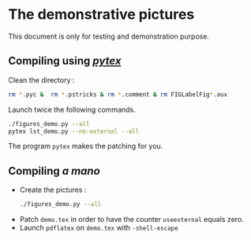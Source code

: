 # The demonstrative pictures

This document is only for testing and demonstration purpose. 

## Compiling using [*pytex*](https://github.com/LaurentClaessens/pytex)


Clean the directory :
```bash
rm *.pyc &  rm *.pstricks & rm *.comment & rm FIGLabelFig*.aux
```

Launch twice the following commands.
```bash
./figures_demo.py --all
pytex lst_demo.py --no-external --all
```
The program `pytex` makes the patching for you.

## Compiling *a mano*

* Create the pictures :
    ```bash
    ./figures_demo.py --all
    ```
* Patch `demo.tex` in order to have the counter `useexternal` equals zero.
* Launch `pdflatex` on `demo.tex` with `-shell-escape`
